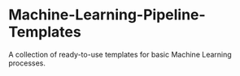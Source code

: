 # Machine-Learning-Pipeline-Templates
A collection of ready-to-use templates for basic Machine Learning processes. 
